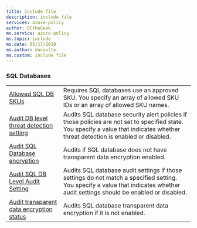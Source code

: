 ```yaml
---
title: include file
description: include file
services: azure-policy
author: DCtheGeek
ms.service: azure-policy
ms.topic: include
ms.date: 05/17/2018
ms.author: dacoulte
ms.custom: include file
---
```


### SQL Databases

|  |  |
|---------|---------|
| [Allowed SQL DB SKUs](../articles/azure-policy/scripts/allowed-sql-db-skus.md) | Requires SQL databases use an approved SKU. You specify an array of allowed SKU IDs or an array of allowed SKU names. |
| [Audit DB level threat detection setting](../articles/azure-policy/scripts/audit-db-threat-det-setting.md) | Audits SQL database security alert policies if those policies are not set to specified state. You specify a value that indicates whether threat detection is enabled or disabled.  |
| [Audit SQL Database encryption](../articles/azure-policy/scripts/sql-database-encryption-audit.md) | Audits if SQL database does not have transparent data encryption enabled. |
| [Audit SQL DB Level Audit Setting](../articles/azure-policy/scripts/audit-sql-db-audit-setting.md) | Audits SQL database audit settings if those settings do not match a specified setting. You specify a value that indicates whether audit settings should be enabled or disabled.  |
| [Audit transparent data encryption status](../articles/azure-policy/scripts/audit-trans-data-enc-status.md) | Audits SQL database transparent data encryption if it is not enabled.  |